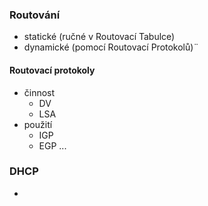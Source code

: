 ### Routování
 - statické (ručné v Routovací Tabulce)
 - dynamické (pomocí Routovací Protokolů)¨

#### Routovací protokoly
 - činnost
   - DV
   - LSA
 - použití
   - IGP
   - EGP
 ...
 
 ### DHCP
  - 
